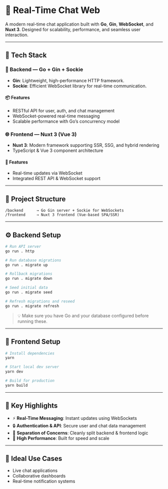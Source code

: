 # 💬 Real-Time Chat Web

A modern real-time chat application built with **Go**, **Gin**, **WebSocket**, and **Nuxt 3**. Designed for scalability, performance, and seamless user interaction.

---

## 🚀 Tech Stack

### 🔧 Backend — Go + Gin + Sockie
- **Gin**: Lightweight, high-performance HTTP framework.
- **Sockie**: Efficient WebSocket library for real-time communication.

#### 📦 Features
- RESTful API for user, auth, and chat management
- WebSocket-powered real-time messaging
- Scalable performance with Go’s concurrency model

### 🌐 Frontend — Nuxt 3 (Vue 3)
- **Nuxt 3**: Modern framework supporting SSR, SSG, and hybrid rendering
- TypeScript & Vue 3 component architecture

#### 🎨 Features
- Real-time updates via WebSocket
- Integrated REST API & WebSocket support

---

## 📁 Project Structure

```
/backend      → Go Gin server + Sockie for WebSockets
/frontend     → Nuxt 3 frontend (Vue-based SPA/SSR)
```

---

## ⚙️ Backend Setup

```bash
# Run API server
go run . http

# Run database migrations
go run . migrate up

# Rollback migrations
go run . migrate down

# Seed initial data
go run . migrate seed

# Refresh migrations and reseed
go run . migrate refresh
```

> 💡 Make sure you have Go and your database configured before running these.

---

## 🎨 Frontend Setup

```bash
# Install dependencies
yarn

# Start local dev server
yarn dev

# Build for production
yarn build
```

---

## 🌟 Key Highlights

- ⚡ **Real-Time Messaging**: Instant updates using WebSockets
- 🔒 **Authentication & API**: Secure user and chat data management
- 🧹 **Separation of Concerns**: Cleanly split backend & frontend logic
- 🚀 **High Performance**: Built for speed and scale

---

## 📌 Ideal Use Cases
- Live chat applications
- Collaborative dashboards
- Real-time notification systems
